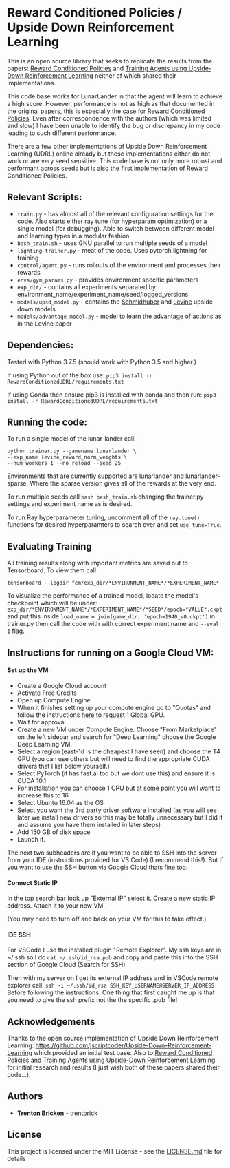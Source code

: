 # Reward Conditioned Policies / Upside Down Reinforcement Learning

This is an open source library that seeks to replicate the results from the papers: [Reward Conditioned Policies](https://arxiv.org/pdf/1912.13465.pdf) and [Training Agents using Upside-Down Reinforcement Learning](https://arxiv.org/abs/1912.02877) neither of which shared their implementations. 

This code base works for LunarLander in that the agent will learn to achieve a high score. However, performance is not as high as that documented in the original papers, this is especially the case for [Reward Conditioned Policies](https://arxiv.org/pdf/1912.13465.pdf). Even after correspondence with the authors (which was limited and slow) I have been unable to identify the bug or discrepancy in my code leading to such different performance.

There are a few other implementations of Upside Down Reinforcement Learning (UDRL) online already but these implementations either do not work or are very seed sensitive. This code base is not only more robust and performant across seeds but is also the first implementation of Reward Conditioned Policies. 

## Relevant Scripts: 

* `train.py` - has almost all of the relevant configuration settings for the code. Also starts either ray tune (for hyperparam optimization) or a single model (for debugging). Able to switch between different model and learning types in a modular fashion
* `bash_train.sh` - uses GNU parallel to run multiple seeds of a model
* `lighting-trainer.py` - meat of the code. Uses pytorch lightning for training
* `control/agent.py` - runs rollouts of the environment and processes their rewards
* `envs/gym_params.py` - provides environment specific parameters
* `exp_dir/` - contains all experiments separated by: environment_name/experiment_name/seed/logged_versions
* `models/upsd_model.py` - contains the [Schmidhuber](https://arxiv.org/pdf/1912.13465.pdf) and [Levine](https://arxiv.org/abs/1912.02877) upside down models.
* `models/advantage_model.py` - model to learn the advantage of actions as in the Levine paper

## Dependencies:
Tested with Python 3.7.5 (should work with Python 3.5 and higher.)

If using Python out of the box use: 
`pip3 install -r RewardConditionedUDRL/requirements.txt`

If using Conda then ensure pip3 is installed with conda and then run: 
`pip3 install -r RewardConditionedUDRL/requirements.txt`

## Running the code: 

To run a single model of the lunar-lander call:

```
python trainer.py --gamename lunarlander \                                                  
--exp_name levine_reward_norm_weights \
--num_workers 1 --no_reload --seed 25
```

Environments that are currently supported are lunarlander and lunarlander-sparse. Where the sparse version gives all of the rewards at the very end.

To run multiple seeds call `bash bash_train.sh` changing the trainer.py settings and experiment name as is desired.

To run Ray hyperparameter tuning, uncomment all of the `ray.tune()` functions for desired hyperparamters to search over and set `use_tune=True`.

## Evaluating Training

All training results along with important metrics are saved out to Tensorboard. To view them call: 

`tensorboard --logdir fem/exp_dir/*ENVIRONMENT_NAME*/*EXPERIMENT_NAME*`

To visualize the performance of a trained model, locate the model's checkpoint which will be under: `exp_dir/*ENVIRONMENT_NAME*/*EXPERIMENT_NAME*/*SEED*/epoch=*VALUE*.ckpt` and put this inside `load_name = join(game_dir, 'epoch=1940_v0.ckpt')` in trainer.py then call the code with with correct experiment name and `--eval 1` flag.

## Instructions for running on a Google Cloud VM:

#### Set up the VM: 
* Create a Google Cloud account
* Activate Free Credits
* Open up Compute Engine
* When it finishes setting up your compute engine go to "Quotas" and follow the instructions [here](https://stackoverflow.com/questions/45227064/how-to-request-gpu-quota-increase-in-google-cloud) to request 1 Global GPU.
* Wait for approval
* Create a new VM under Compute Engine. Choose "From Marketplace" on the left sidebar and search for "Deep Learning" choose the Google Deep Learning VM.
* Select a region (east-1d is the cheapest I have seen) and choose the T4 GPU (you can use others but will need to find the appropriate CUDA drivers that I list below yourself.)
* Select PyTorch (it has fast.ai too but we dont use this) and ensure it is CUDA 10.1
* For installation you can choose 1 CPU but at some point you will want to increase this to 16
* Select Ubuntu 16.04 as the OS
* Select you want the 3rd party driver software installed (as you will see later we install new drivers so this may be totally unnecessary but I did it and assume you have them installed in later steps)
* Add 150 GB of disk space
* Launch it.

The next two subheaders are if you want to be able to SSH into the server from your IDE (instructions provided for VS Code) (I recommend this!). But if you want to use the SSH button via Google Cloud thats fine too.

#### Connect Static IP 
In the top search bar look up "External IP" select it. Create a new static IP address. Attach it to your new VM.

(You may need to turn off and back on your VM for this to take effect.)

#### IDE SSH
For VSCode I use the installed plugin "Remote Explorer". 
My ssh keys are in ~/.ssh so I do `cat ~/.ssh/id_rsa.pub` and copy and paste this into the SSH section of Google Cloud (Search for SSH). 

Then with my server on I get its external IP address and in VSCode remote explorer call: 
`ssh -i ~/.ssh/id_rsa SSH_KEY_USERNAME@SERVER_IP_ADDRESS`
Before following the instructions.
One thing that first caught me up is that you need to give the ssh prefix not the the specific .pub file!

## Acknowledgements

Thanks to the open source implementation of Upside Down Reinforcement Learning: <https://github.com/jscriptcoder/Upside-Down-Reinforcement-Learning> which provided an initial test base. Also to [Reward Conditioned Policies](https://arxiv.org/pdf/1912.13465.pdf) and [Training Agents using Upside-Down Reinforcement Learning](https://arxiv.org/abs/1912.02877) for initial research and results (I just wish both of these papers shared their code...).

## Authors

* **Trenton Bricken** - [trentbrick](https://github.com/trentbrick)

## License

This project is licensed under the MIT License - see the [LICENSE.md](LICENSE.md) file for details